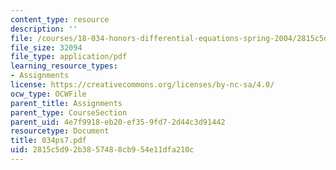 ```yaml
---
content_type: resource
description: ''
file: /courses/18-034-honors-differential-equations-spring-2004/2815c5d92b3857488cb954e11dfa210c_034ps7.pdf
file_size: 32094
file_type: application/pdf
learning_resource_types:
- Assignments
license: https://creativecommons.org/licenses/by-nc-sa/4.0/
ocw_type: OCWFile
parent_title: Assignments
parent_type: CourseSection
parent_uid: 4e7f9918-eb20-ef35-9fd7-2d44c3d91442
resourcetype: Document
title: 034ps7.pdf
uid: 2815c5d9-2b38-5748-8cb9-54e11dfa210c
---
```

